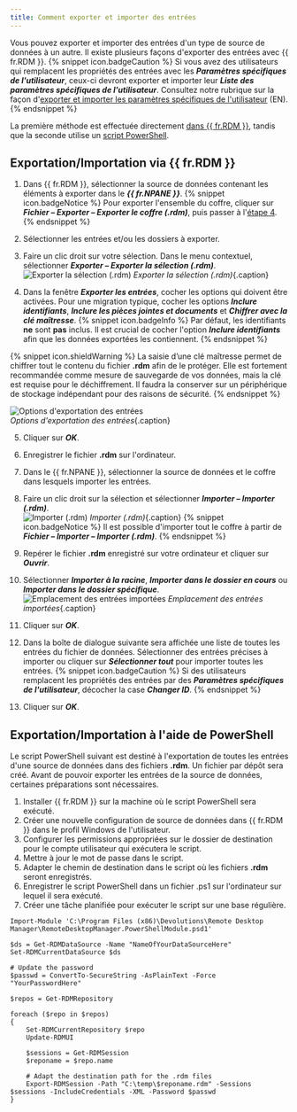 ```yaml
---
title: Comment exporter et importer des entrées
---
```

Vous pouvez exporter et importer des entrées d'un type de source de données à un autre. Il existe plusieurs façons d'exporter des entrées avec {{ fr.RDM }}. 
{% snippet icon.badgeCaution %} 
Si vous avez des utilisateurs qui remplacent les propriétés des entrées avec les ***Paramètres spécifiques de l'utilisateur***, ceux-ci devront exporter et importer leur ***Liste des paramètres spécifiques de l'utilisateur***. Consultez notre rubrique sur la façon d'[exporter et importer les paramètres spécifiques de l'utilisateur](/kb/remote-desktop-manager/how-to-articles/export-import-user-specific-settings/) (EN).
{% endsnippet %}  

La première méthode est effectuée directement <a href="#Exportation/Importation via {{ fr.RDM }}">dans {{ fr.RDM }}</a>, tandis que la seconde utilise un <a href="#Exportation/Importation à l'aide de PowerShell">script PowerShell</a>.


## Exportation/Importation via {{ fr.RDM }}


1. Dans {{ fr.RDM }}, sélectionner la source de données contenant les éléments à exporter dans le ***{{ fr.NPANE }}***.
{% snippet icon.badgeNotice %} 
Pour exporter l'ensemble du coffre, cliquer sur ***Fichier – Exporter – Exporter le coffre (.rdm)***, puis passer à l'<a href="#etape4">étape 4</a>. 
{% endsnippet %}
 
2. Sélectionner les entrées et/ou les dossiers à exporter. 
1. Faire un clic droit sur votre sélection. Dans le menu contextuel, sélectionner ***Exporter – Exporter la sélection (.rdm)***.  
![Exporter la sélection (.rdm)](/img/fr/kb/KB2006.png)
*Exporter la sélection (.rdm)*{.caption}
1. <a name="etape4"></a>Dans la fenêtre ***Exporter les entrées***, cocher les options qui doivent être activées. Pour une migration typique, cocher les options ***Inclure identifiants***, ***Inclure les pièces jointes et documents*** et ***Chiffrer avec la clé maîtresse***.
{% snippet icon.badgeInfo %} 
Par défaut, les identifiants **ne** sont **pas** inclus. Il est crucial de cocher l'option ***Inclure identifiants*** afin que les données exportées les contiennent.
{% endsnippet %}
 
{% snippet icon.shieldWarning %} 
La saisie d’une clé maîtresse permet de chiffrer tout le contenu du fichier **.rdm** afin de le protéger. Elle est fortement recommandée comme mesure de sauvegarde de vos données, mais la clé est requise pour le déchiffrement. Il faudra la conserver sur un périphérique de stockage indépendant pour des raisons de sécurité.
{% endsnippet %}
 
![Options d'exportation des entrées](/img/fr/kb/KB2007.png)  
*Options d'exportation des entrées*{.caption}

5. Cliquer sur ***OK***. 
1. Enregistrer le fichier **.rdm** sur l'ordinateur. 
1. Dans le {{ fr.NPANE }}, sélectionner la source de données et le coffre dans lesquels importer les entrées. 
1. Faire un clic droit sur la sélection et sélectionner ***Importer – Importer (.rdm)***.  
![Importer (.rdm)](/img/fr/kb/KB2008.png)
*Importer (.rdm)*{.caption}
{% snippet icon.badgeNotice %} 
Il est possible d'importer tout le coffre à partir de ***Fichier – Importer – Importer (.rdm)***. 
{% endsnippet %}
 
9. Repérer le fichier **.rdm** enregistré sur votre ordinateur et cliquer sur ***Ouvrir***. 
1. Sélectionner ***Importer à la racine***, ***Importer dans le dossier en cours*** ou ***Importer dans le dossier spécifique***.  
![Emplacement des entrées importées](/img/fr/kb/KB2009.png)
*Emplacement des entrées importées*{.caption}
1. Cliquer sur ***OK***. 
1. Dans la boîte de dialogue suivante sera affichée une liste de toutes les entrées du fichier de données. Sélectionner des entrées précises à importer ou cliquer sur ***Sélectionner tout*** pour importer toutes les entrées.
{% snippet icon.badgeCaution %} 
Si des utilisateurs remplacent les propriétés des entrées par des ***Paramètres spécifiques de l'utilisateur***, décocher la case ***Changer ID***. 
{% endsnippet %}
 
13. Cliquer sur ***OK***. 

## Exportation/Importation à l'aide de PowerShell

Le script PowerShell suivant est destiné à l'exportation de toutes les entrées d'une source de données dans des fichiers **.rdm**. Un fichier par dépôt sera créé.
Avant de pouvoir exporter les entrées de la source de données, certaines préparations sont nécessaires.
1. Installer {{ fr.RDM }} sur la machine où le script PowerShell sera exécuté.
1. Créer une nouvelle configuration de source de données dans {{ fr.RDM }} dans le profil Windows de l'utilisateur.
1. Configurer les permissions appropriées sur le dossier de destination pour le compte utilisateur qui exécutera le script.
1. Mettre à jour le mot de passe dans le script.
1. Adapter le chemin de destination dans le script où les fichiers **.rdm** seront enregistrés.
1. Enregistrer le script PowerShell dans un fichier .ps1 sur l'ordinateur sur lequel il sera exécuté.
1. Créer une tâche planifiée pour exécuter le script sur une base régulière.
```
Import-Module 'C:\Program Files (x86)\Devolutions\Remote Desktop Manager\RemoteDesktopManager.PowerShellModule.psd1'

$ds = Get-RDMDataSource -Name "NameOfYourDataSourceHere"
Set-RDMCurrentDataSource $ds

# Update the password
$passwd = ConvertTo-SecureString -AsPlainText -Force "YourPasswordHere"

$repos = Get-RDMRepository

foreach ($repo in $repos)
{
    Set-RDMCurrentRepository $repo
    Update-RDMUI

    $sessions = Get-RDMSession
    $reponame = $repo.name

    # Adapt the destination path for the .rdm files
    Export-RDMSession -Path "C:\temp\$reponame.rdm" -Sessions $sessions -IncludeCredentials -XML -Password $passwd
}
```
